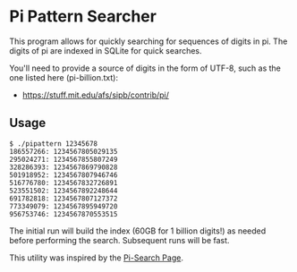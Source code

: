 # Pi Pattern Searcher

This program allows for quickly searching for sequences of digits in
pi. The digits of pi are indexed in SQLite for quick searches.

You'll need to provide a source of digits in the form of UTF-8, such
as the one listed here (pi-billion.txt):

* https://stuff.mit.edu/afs/sipb/contrib/pi/

## Usage

    $ ./pipattern 12345678
    186557266: 1234567805029135
    295024271: 1234567855807249
    328286393: 1234567869790828
    501918952: 1234567807946746
    516776780: 1234567832726891
    523551502: 1234567892248644
    691782818: 1234567807127372
    773349079: 1234567895949720
    956753746: 1234567870553515

The initial run will build the index (60GB for 1 billion digits!) as
needed before performing the search. Subsequent runs will be fast.

This utility was inspired by the [Pi-Search
Page](http://www.angio.net/pi/piquery.html).
